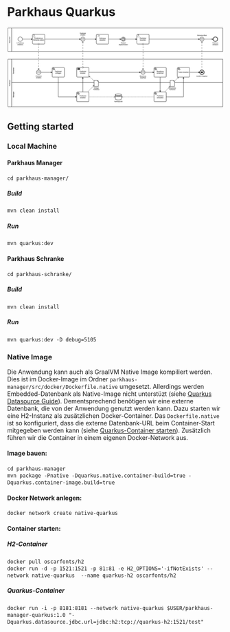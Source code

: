 # Parkhaus Quarkus

![Parkhaus Example](../parkhaus.png)

## Getting started

### Local Machine

#### Parkhaus Manager

```
cd parkhaus-manager/
```

##### Build

```
mvn clean install
```

##### Run

```
mvn quarkus:dev
```

#### Parkhaus Schranke

```
cd parkhaus-schranke/
```

##### Build

```
mvn clean install
```

##### Run

```
mvn quarkus:dev -D debug=5105
```


### Native Image

Die Anwendung kann auch als GraalVM Native Image kompiliert werden. Dies ist im Docker-Image im Ordner `parkhaus-manager/src/docker/Dockerfile.native` umgesetzt.  Allerdings werden Embedded-Datenbank als Native-Image nicht unterstüzt (siehe [Quarkus Datasource Guide](https://quarkus.io/guides/datasource#jdbc-datasource-2)). Dementsprechend benötigen wir eine externe Datenbank, die von der Anwendung genutzt werden kann. Dazu starten wir eine H2-Instanz als zusätzlichen Docker-Container. Das `Dockerfile.native` ist so konfiguriert, dass die externe Datenbank-URL beim Container-Start mitgegeben werden kann (siehe [Quarkus-Container starten](#####Quarkus-Container)). Zusätzlich führen wir die Container in einem eigenen Docker-Network aus.


#### Image bauen: 

```
cd parkhaus-manager
mvn package -Pnative -Dquarkus.native.container-build=true -Dquarkus.container-image.build=true
```

#### Docker Network anlegen:

```
docker network create native-quarkus
```

#### Container starten: 

##### H2-Container

```
docker pull oscarfonts/h2
docker run -d -p 1521:1521 -p 81:81 -e H2_OPTIONS='-ifNotExists' --network native-quarkus  --name quarkus-h2 oscarfonts/h2
```

##### Quarkus-Container

```
docker run -i -p 8181:8181 --network native-quarkus $USER/parkhaus-manager-quarkus:1.0 "-Dquarkus.datasource.jdbc.url=jdbc:h2:tcp://quarkus-h2:1521/test"
```

